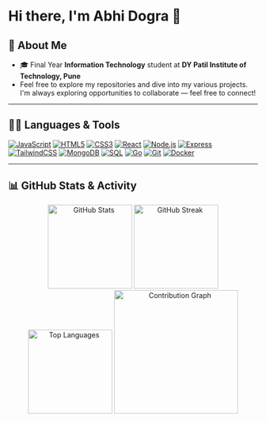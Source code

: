 # Hi there, I'm Abhi Dogra 👋

## 💫 About Me
- 🎓 Final Year **Information Technology** student at **DY Patil Institute of Technology, Pune**
- Feel free to explore my repositories and dive into my various projects. I'm always exploring opportunities to collaborate — feel free to connect! 


---

## 👨‍💻 Languages & Tools
[![JavaScript](https://skillicons.dev/icons?i=js)](https://developer.mozilla.org/en-US/docs/Web/JavaScript)
[![HTML5](https://skillicons.dev/icons?i=html)](https://developer.mozilla.org/en-US/docs/Web/HTML)
[![CSS3](https://skillicons.dev/icons?i=css)](https://developer.mozilla.org/en-US/docs/Web/CSS)
[![React](https://skillicons.dev/icons?i=react)](https://react.dev/)
[![Node.js](https://skillicons.dev/icons?i=nodejs)](https://nodejs.org/)
[![Express](https://skillicons.dev/icons?i=express)](https://expressjs.com/)
[![TailwindCSS](https://skillicons.dev/icons?i=tailwind)](https://tailwindcss.com/)
[![MongoDB](https://skillicons.dev/icons?i=mongodb)](https://www.mongodb.com/)
[![SQL](https://skillicons.dev/icons?i=mysql)](https://www.mysql.com/)
[![Go](https://skillicons.dev/icons?i=go)](https://go.dev/)
[![Git](https://skillicons.dev/icons?i=git)](https://git-scm.com/)
[![Docker](https://skillicons.dev/icons?i=docker)](https://www.docker.com/)

---

## 📊 GitHub Stats & Activity

<div align="center">

<!-- GitHub Stats -->
<img src="https://github-readme-stats.vercel.app/api?username=abhidogra225&show_icons=true&count_private=true&hide_border=true&theme=radical" height="170" alt="GitHub Stats" />

<!-- GitHub Streak -->
<img src="https://streak-stats.demolab.com?user=abhidogra225&theme=radical&hide_border=true" height="170" alt="GitHub Streak" />

<!-- Top Languages -->
<img src="https://github-readme-stats.vercel.app/api/top-langs/?username=abhidogra225&layout=compact&hide_border=true&theme=radical" height="170" alt="Top Languages" />

<!-- Activity Graph -->
<img src="https://github-readme-activity-graph.vercel.app/graph?username=abhidogra225&theme=radical&hide_border=true" height="250" alt="Contribution Graph" />

</div>
